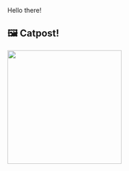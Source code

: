 Hello there!



## 🖼️ Catpost!

<sub>
    <img src="https://cdn2.thecatapi.com/images/9tl.jpg" height="256">
</sub>

